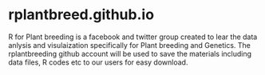 # rplantbreed.github.io
R for Plant breeding is a facebook and twitter group created to lear the data anlysis and visulaization specifically for Plant breeding and Genetics. The rplantbreeding github account will be used to save the materials including data files, R codes etc to our users for easy download.
